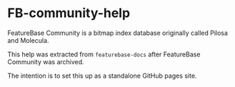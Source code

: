 # FB-community-help
FeatureBase Community is a bitmap index database originally called Pilosa and Molecula.

This help was extracted from `featurebase-docs` after FeatureBase Community was archived.

The intention is to set this up as a standalone GitHub pages site.

